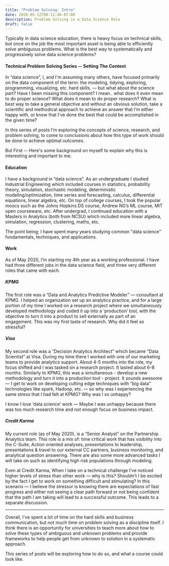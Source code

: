 ```yaml
---
title: "Problem Solving: Intro"
date: 2020-05-12T08:11:46-07:00
description: Problem Solving in a Data Science Role
draft: false
---
```


Typically in data science education, there is heavy focus on technical skills, but once on the job the most important asset is being able to efficiently solve ambiguous problems. What is the best way to systematically and progressively solve data science problems?
<!--more-->


#### Technical Problem Solving Series -- Setting The Context

In “data science”, I, and I'm assuming many others, have focused primarily on the data component of the term: the modeling, tidying, exploring, programming, visualizing,  etc. hard skills. — but what about the science part? Have I been missing this component? I mean.. what does it even mean to do proper science? What does it mean to do proper research? What is best way to take a general objective and without an obvious solution, take a scientific and methodical approach to achieve an answer that I’m either happy with, or know that I’ve done the best that could be accomplished in the given time? 

In this series of posts I’m exploring the concepts of science, research, and problem solving, to come to conclusions about how this type of work should be done to achieve optimal outcomes.

But First -- Here's some background on myself to explain why this is interesting and important to me.

#### Education

I have a background in “data science”. As an undergraduate I studied Industrial Engineering which included courses in statistics, probability theory, simulation, stochastic modeling, deterministic modeling/optimization, time series and forecasting, calculus, differential equations, linear algebra, etc. On top of college courses, I took the popular moocs such as the Johns Hopkins DS course, Andrew NG’s ML course, MIT open courseware, etc. After undergrad, I continued education with a Masters in Analytics (both from NCSU) which included more linear algebra, simulation, regression, clustering, maths, etc. 



The point being; I have spent many years studying common "data science" fundamentals, techniques, and applications.



#### Work

As of May 2020, I’m starting my 4th year as a working professional. I have had three different jobs in the data science field, and three very different roles that came with each.



##### KPMG

The first role was a “Data and Analytics Predictive Modeler” — consultant at KPMG. I helped an organization set up an analytics practice, and for a large portion of my time I worked on a research project where we simultaneously developed methodology and coded it up into a ‘production’ tool, with the objective to turn it into a product to sell externally as part of an engagement. This was my first taste of research. Why did it feel so stressful?



##### Visa

My second role was a “Decision Analytics Architect” which became “Data Scientist” at Visa. During my time there I worked with one of our marketing teams to provide analytics support. About 4-5 months into the role, my focus shifted and I was tasked on a research project. It lasted about 6-8 months. Similarly to KPMG, this was a simultaneous - develop a new methodology and turn it into a production tool - project. It sounds awesome — I get to work on developing cutting edge techniques with “big data” technologies like spark, Hadoop, etc. — so why was I experiencing the same stress that I had felt at KPMG?  Why was I so unhappy?



I know I love ‘data science’ work — Maybe I was unhappy because there was too much research time and not enough focus on business impact.



##### Credit Karma

My current role (as of May 2020), is a “Senior Analyst” on the Partnership Analytics team. This role is a mix of: time critical work that has visibility into the C-Suite, Action oriented analyses, presentations to leadership, presentations & travel to our external CC partners,  business monitoring, and analytical question answering. There are also some more advanced tasks I will take on such as identifying high risk populations through modeling. 



Even at Credit Karma, When I take on a technical challenge I’ve noticed higher levels of stress than other work — why is this? Shouldn’t I be excited by the fact I get to work on something difficult and stimulating?  In this scenario — I believe the stressor is knowing there are expectations of fast progress and either not seeing a clear path forward or not being confident that the path I am taking will lead to a successful outcome. This leads to a separate discussion.

*** 
Overall, I've spent a lot of time on the hard skills and business communication, but not much time on problem solving as a discipline itself. I think there is an opportunity for universities to teach more about how to solve these types of ambiguous and unknown problems and provide frameworks to help people get from unknown to solution in a systematic approach.

This series of posts will be exploring how to do so, and what a course could look like.
